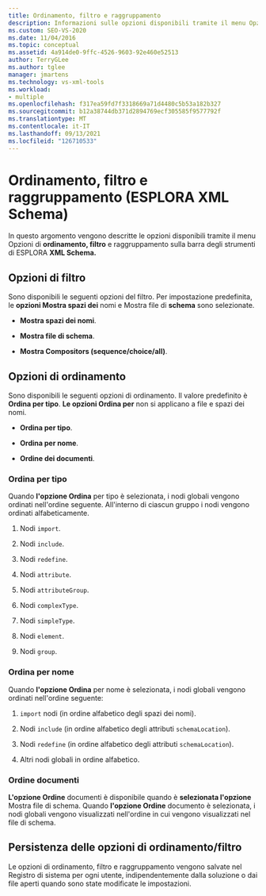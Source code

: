 ```yaml
---
title: Ordinamento, filtro e raggruppamento
description: Informazioni sulle opzioni disponibili tramite il menu Opzioni di ordinamento, filtro e raggruppamento sulla barra degli strumenti di ESPLORA XML Schema.
ms.custom: SEO-VS-2020
ms.date: 11/04/2016
ms.topic: conceptual
ms.assetid: 4a914de0-9ffc-4526-9603-92e460e52513
author: TerryGLee
ms.author: tglee
manager: jmartens
ms.technology: vs-xml-tools
ms.workload:
- multiple
ms.openlocfilehash: f317ea59fd7f3318669a71d4480c5b53a182b327
ms.sourcegitcommit: b12a38744db371d2894769ecf305585f9577792f
ms.translationtype: MT
ms.contentlocale: it-IT
ms.lasthandoff: 09/13/2021
ms.locfileid: "126710533"
---
```

# <a name="sorting-filtering-and-grouping-xml-schema-explorer"></a>Ordinamento, filtro e raggruppamento (ESPLORA XML Schema)

In questo argomento vengono descritte le opzioni disponibili tramite il menu Opzioni di **ordinamento, filtro** e raggruppamento sulla barra degli strumenti di ESPLORA **XML Schema.**

## <a name="filter-options"></a>Opzioni di filtro

Sono disponibili le seguenti opzioni del filtro. Per impostazione predefinita, le **opzioni Mostra spazi dei** nomi e Mostra file di **schema** sono selezionate.

- **Mostra spazi dei nomi**.

- **Mostra file di schema**.

- **Mostra Compositors (sequence/choice/all)**.

## <a name="sorting-options"></a>Opzioni di ordinamento

Sono disponibili le seguenti opzioni di ordinamento. Il valore predefinito è **Ordina per tipo**. **Le opzioni Ordina per** non si applicano a file e spazi dei nomi.

- **Ordina per tipo**.

- **Ordina per nome**.

- **Ordine dei documenti**.

### <a name="sort-by-type"></a>Ordina per tipo

Quando **l'opzione Ordina** per tipo è selezionata, i nodi globali vengono ordinati nell'ordine seguente. All'interno di ciascun gruppo i nodi vengono ordinati alfabeticamente.

1. Nodi `import`.

2. Nodi `include`.

3. Nodi `redefine`.

4. Nodi `attribute`.

5. Nodi `attributeGroup`.

6. Nodi `complexType`.

7. Nodi `simpleType`.

8. Nodi `element`.

9. Nodi `group`.

### <a name="sort-by-name"></a>Ordina per nome

Quando **l'opzione Ordina** per nome è selezionata, i nodi globali vengono ordinati nell'ordine seguente:

1. `import` nodi (in ordine alfabetico degli spazi dei nomi).

2. Nodi `include` (in ordine alfabetico degli attributi `schemaLocation`).

3. Nodi `redefine` (in ordine alfabetico degli attributi `schemaLocation`).

4. Altri nodi globali in ordine alfabetico.

### <a name="document-order"></a>Ordine documenti

**L'opzione Ordine** documenti è disponibile quando è **selezionata l'opzione** Mostra file di schema. Quando **l'opzione Ordine** documento è selezionata, i nodi globali vengono visualizzati nell'ordine in cui vengono visualizzati nel file di schema.

## <a name="persisting-sortfilter-options"></a>Persistenza delle opzioni di ordinamento/filtro

Le opzioni di ordinamento, filtro e raggruppamento vengono salvate nel Registro di sistema per ogni utente, indipendentemente dalla soluzione o dai file aperti quando sono state modificate le impostazioni.
